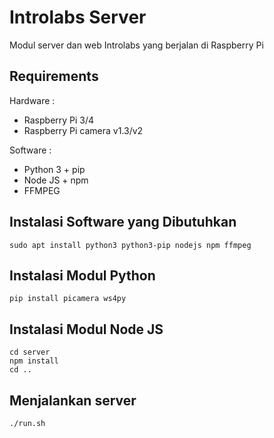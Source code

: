 # Introlabs Server

Modul server dan web Introlabs yang berjalan di Raspberry Pi

## Requirements

Hardware :
* Raspberry Pi 3/4
* Raspberry Pi camera v1.3/v2

Software :
* Python 3 + pip
* Node JS + npm
* FFMPEG

## Instalasi Software yang Dibutuhkan 

	sudo apt install python3 python3-pip nodejs npm ffmpeg 
	
## Instalasi Modul Python

	pip install picamera ws4py

## Instalasi Modul Node JS

	cd server
	npm install
	cd ..

## Menjalankan server
	./run.sh
